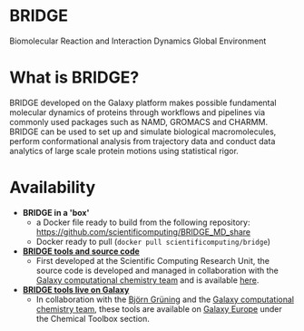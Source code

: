# BRIDGE
Biomolecular Reaction and Interaction Dynamics Global Environment

# What is BRIDGE? 
BRIDGE developed on the Galaxy platform makes possible fundamental molecular dynamics of proteins through workflows and pipelines via commonly used packages such as NAMD, GROMACS and CHARMM. BRIDGE can be used to set up and simulate biological macromolecules, perform conformational analysis from trajectory data and conduct data analytics of large scale protein motions using statistical rigor.

# Availability

- **BRIDGE in a 'box'**
	- a Docker file ready to build from the following repository: https://github.com/scientificomputing/BRIDGE_MD_share
	- Docker ready to pull (`docker pull scientificomputing/bridge`)
- **[BRIDGE tools and source code](https://github.com/galaxycomputationalchemistry/galaxy-tools-compchem)**
  - First developed at the Scientific Computing Research Unit, the source code is developed and managed in collaboration with the [Galaxy computational chemistry team](https://github.com/galaxycomputationalchemistry) and is available [here](https://github.com/galaxycomputationalchemistry/galaxy-tools-compchem).
- **[BRIDGE tools live on Galaxy](https://usegalaxy.eu/)**
  - In collaboration with the [Björn Grüning](https://github.com/bgruening) and the [Galaxy computational chemistry team](https://github.com/galaxycomputationalchemistry), these tools are available on [Galaxy Europe](https://usegalaxy.eu/) under the Chemical Toolbox section.
